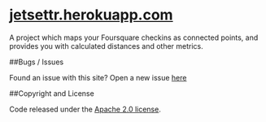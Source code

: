 [jetsettr.herokuapp.com](http://jetsettr.herokuapp.com/)
===================


A project which maps your Foursquare checkins as connected points, and provides you with calculated distances and other metrics.




##Bugs / Issues

Found an issue with this site? Open a new issue [here](https://github.com/Smittey/Jetsettr/issues)




##Copyright and License

Code released under the [Apache 2.0 license](https://github.com/Smittey/Jetsettr/blob/master/LICENSE).
